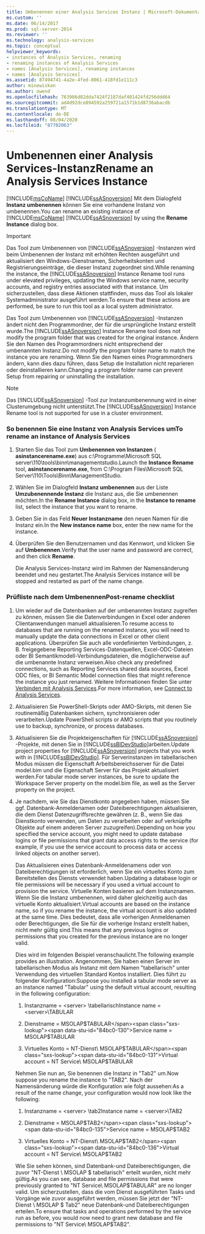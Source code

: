 ```yaml
---
title: Umbenennen einer Analysis Services Instanz | Microsoft-Dokumentation
ms.custom: ''
ms.date: 06/14/2017
ms.prod: sql-server-2014
ms.reviewer: ''
ms.technology: analysis-services
ms.topic: conceptual
helpviewer_keywords:
- instances of Analysis Services, renaming
- renaming instances of Analysis Services
- names [Analysis Services], renaming instances
- names [Analysis Services]
ms.assetid: 87494741-4a2e-4fed-8061-418fd1e111c3
author: minewiskan
ms.author: owend
ms.openlocfilehash: 763986d82dda7424f2187daf401424fd256ddd64
ms.sourcegitcommit: ad4d92dce894592a259721a1571b1d8736abacdb
ms.translationtype: MT
ms.contentlocale: de-DE
ms.lasthandoff: 08/04/2020
ms.locfileid: "87702063"
---
```

# <a name="rename-an-analysis-services-instance"></a><span data-ttu-id="84bc0-102">Umbenennen einer Analysis Services-Instanz</span><span class="sxs-lookup"><span data-stu-id="84bc0-102">Rename an Analysis Services Instance</span></span>
  <span data-ttu-id="84bc0-103">[!INCLUDE[msCoName](../../includes/msconame-md.md)] [!INCLUDE[ssASnoversion](../../includes/ssasnoversion-md.md)] Mit dem Dialogfeld **Instanz umbenennen** können Sie eine vorhandene Instanz von umbenennen.</span><span class="sxs-lookup"><span data-stu-id="84bc0-103">You can rename an existing instance of [!INCLUDE[msCoName](../../includes/msconame-md.md)] [!INCLUDE[ssASnoversion](../../includes/ssasnoversion-md.md)] by using the **Rename Instance** dialog box.</span></span>  
  
> [!IMPORTANT]  
>  <span data-ttu-id="84bc0-104">Das Tool zum Umbenennen von [!INCLUDE[ssASnoversion](../../includes/ssasnoversion-md.md)] -Instanzen wird beim Umbenennen der Instanz mit erhöhten Rechten ausgeführt und aktualisiert den Windows-Dienstnamen, Sicherheitskonten und Registrierungseinträge, die dieser Instanz zugeordnet sind.</span><span class="sxs-lookup"><span data-stu-id="84bc0-104">While renaming the instance, the [!INCLUDE[ssASnoversion](../../includes/ssasnoversion-md.md)] Instance Rename tool runs under elevated privileges, updating the Windows service name, security accounts, and registry entries associated with that instance.</span></span> <span data-ttu-id="84bc0-105">Um sicherzustellen, dass diese Aktionen stattfinden, muss das Tool als lokaler Systemadministrator ausgeführt werden.</span><span class="sxs-lookup"><span data-stu-id="84bc0-105">To ensure that these actions are performed, be sure to run this tool as a local system administrator.</span></span>  
  
 <span data-ttu-id="84bc0-106">Das Tool zum Umbenennen von [!INCLUDE[ssASnoversion](../../includes/ssasnoversion-md.md)] -Instanzen ändert nicht den Programmordner, der für die ursprüngliche Instanz erstellt wurde.</span><span class="sxs-lookup"><span data-stu-id="84bc0-106">The [!INCLUDE[ssASnoversion](../../includes/ssasnoversion-md.md)] Instance Rename tool does not modify the program folder that was created for the original instance.</span></span> <span data-ttu-id="84bc0-107">Ändern Sie den Namen des Programmordners nicht entsprechend der umbenannten Instanz.</span><span class="sxs-lookup"><span data-stu-id="84bc0-107">Do not modify the program folder name to match the instance you are renaming.</span></span> <span data-ttu-id="84bc0-108">Wenn Sie den Namen eines Programmordners ändern, kann dies dazu führen, dass Setup die Installation nicht reparieren oder deinstallieren kann.</span><span class="sxs-lookup"><span data-stu-id="84bc0-108">Changing a program folder name can prevent Setup from repairing or uninstalling the installation.</span></span>  
  
> [!NOTE]  
>  <span data-ttu-id="84bc0-109">Das [!INCLUDE[ssASnoversion](../../includes/ssasnoversion-md.md)] -Tool zur Instanzumbenennung wird in einer Clusterumgebung nicht unterstützt.</span><span class="sxs-lookup"><span data-stu-id="84bc0-109">The [!INCLUDE[ssASnoversion](../../includes/ssasnoversion-md.md)] Instance Rename tool is not supported for use in a cluster environment.</span></span>  
  
### <a name="to-rename-an-instance-of-analysis-services"></a><span data-ttu-id="84bc0-110">So benennen Sie eine Instanz von Analysis Services um</span><span class="sxs-lookup"><span data-stu-id="84bc0-110">To rename an instance of Analysis Services</span></span>  
  
1.  <span data-ttu-id="84bc0-111">Starten Sie das Tool zum **Umbenennen von Instanzen** ( **asinstancerename.exe**) aus c:\Programme\Microsoft SQL server\110\tools\binn\managementstudio.</span><span class="sxs-lookup"><span data-stu-id="84bc0-111">Launch the **Instance Rename** tool, **asinstancerename.exe**, from C:\Program Files\Microsoft SQL Server\110\Tools\Binn\ManagementStudio.</span></span>  
  
2.  <span data-ttu-id="84bc0-112">Wählen Sie im Dialogfeld **Instanz umbenennen** aus der Liste **Umzubenennende Instanz** die Instanz aus, die Sie umbenennen möchten.</span><span class="sxs-lookup"><span data-stu-id="84bc0-112">In the **Rename Instance** dialog box, in the **Instance to rename** list, select the instance that you want to rename.</span></span>  
  
3.  <span data-ttu-id="84bc0-113">Geben Sie in das Feld **Neuer Instanzname** den neuen Namen für die Instanz ein.</span><span class="sxs-lookup"><span data-stu-id="84bc0-113">In the **New instance name** box, enter the new name for the instance.</span></span>  
  
4.  <span data-ttu-id="84bc0-114">Überprüfen Sie den Benutzernamen und das Kennwort, und klicken Sie auf **Umbenennen**.</span><span class="sxs-lookup"><span data-stu-id="84bc0-114">Verify that the user name and password are correct, and then click **Rename**.</span></span>  
  
     <span data-ttu-id="84bc0-115">Die Analysis Services-Instanz wird im Rahmen der Namensänderung beendet und neu gestartet.</span><span class="sxs-lookup"><span data-stu-id="84bc0-115">The Analysis Services instance will be stopped and restarted as part of the name change.</span></span>  
  
### <a name="post-rename-checklist"></a><span data-ttu-id="84bc0-116">Prüfliste nach dem Umbenennen</span><span class="sxs-lookup"><span data-stu-id="84bc0-116">Post-rename checklist</span></span>  
  
1.  <span data-ttu-id="84bc0-117">Um wieder auf die Datenbanken auf der umbenannten Instanz zugreifen zu können, müssen Sie die Datenverbindungen in Excel oder anderen Clientanwendungen manuell aktualisieren.</span><span class="sxs-lookup"><span data-stu-id="84bc0-117">To resume access to databases that are running on the renamed instance, you will need to manually update the data connections in Excel or other client applications.</span></span> <span data-ttu-id="84bc0-118">Überprüfen Sie auch alle vordefinierten Verbindungen, z. B. freigegebene Reporting Services-Datenquellen, Excel-ODC-Dateien oder BI Semantikmodell-Verbindungsdateien, die möglicherweise auf die umbenannte Instanz verweisen.</span><span class="sxs-lookup"><span data-stu-id="84bc0-118">Also check any predefined connections, such as Reporting Services shared data sources, Excel ODC files, or BI Semantic Model connection files that might reference the instance you just renamed.</span></span> <span data-ttu-id="84bc0-119">Weitere Informationen finden Sie unter [Verbinden mit Analysis Services](connect-to-analysis-services.md).</span><span class="sxs-lookup"><span data-stu-id="84bc0-119">For more information, see [Connect to Analysis Services](connect-to-analysis-services.md).</span></span>  
  
2.  <span data-ttu-id="84bc0-120">Aktualisieren Sie PowerShell-Skripts oder AMO-Skripts, mit denen Sie routinemäßig Datenbanken sichern, synchronisieren oder verarbeiten.</span><span class="sxs-lookup"><span data-stu-id="84bc0-120">Update PowerShell scripts or AMO scripts that you routinely use to backup, synchronize, or process databases.</span></span>  
  
3.  <span data-ttu-id="84bc0-121">Aktualisieren Sie die Projekteigenschaften für [!INCLUDE[ssASnoversion](../../includes/ssasnoversion-md.md)] -Projekte, mit denen Sie in [!INCLUDE[ssBIDevStudio](../../includes/ssbidevstudio-md.md)]arbeiten.</span><span class="sxs-lookup"><span data-stu-id="84bc0-121">Update project properties for [!INCLUDE[ssASnoversion](../../includes/ssasnoversion-md.md)] projects that you work with in [!INCLUDE[ssBIDevStudio](../../includes/ssbidevstudio-md.md)].</span></span> <span data-ttu-id="84bc0-122">Für Serverinstanzen im tabellarischen Modus müssen die Eigenschaft Arbeitsbereichsserver für die Datei model.bim und die Eigenschaft Server für das Projekt aktualisiert werden.</span><span class="sxs-lookup"><span data-stu-id="84bc0-122">For tabular mode server instances, be sure to update the Workspace Server property on the model.bim file, as well as the Server property on the project.</span></span>  
  
4.  <span data-ttu-id="84bc0-123">Je nachdem, wie Sie das Dienstkonto angegeben haben, müssen Sie ggf. Datenbank-Anmeldenamen oder Dateiberechtigungen aktualisieren, die dem Dienst Datenzugriffsrechte gewähren (z. B., wenn Sie das Dienstkonto verwenden, um Daten zu verarbeiten oder auf verknüpfte Objekte auf einem anderen Server zuzugreifen).</span><span class="sxs-lookup"><span data-stu-id="84bc0-123">Depending on how you specified the service account, you might need to update database logins or file permissions that grant data access rights to the service (for example, if you use the service account to process data or access linked objects on another server).</span></span>  
  
     <span data-ttu-id="84bc0-124">Das Aktualisieren eines Datenbank-Anmeldenamens oder von Dateiberechtigungen ist erforderlich, wenn Sie ein virtuelles Konto zum Bereitstellen des Diensts verwendet haben.</span><span class="sxs-lookup"><span data-stu-id="84bc0-124">Updating a database login or file permissions will be necessary if you used a virtual account to provision the service.</span></span> <span data-ttu-id="84bc0-125">Virtuelle Konten basieren auf dem Instanznamen. Wenn Sie die Instanz umbenennen, wird daher gleichzeitig auch das virtuelle Konto aktualisiert.</span><span class="sxs-lookup"><span data-stu-id="84bc0-125">Virtual accounts are based on the instance name, so if you rename the instance, the virtual account is also updated at the same time.</span></span> <span data-ttu-id="84bc0-126">Dies bedeutet, dass alle vorherigen Anmeldenamen oder Berechtigungen, die Sie für die vorherige Instanz erstellt haben, nicht mehr gültig sind.</span><span class="sxs-lookup"><span data-stu-id="84bc0-126">This means that any previous logins or permissions that you created for the previous instance are no longer valid.</span></span>  
  
     <span data-ttu-id="84bc0-127">Dies wird im folgenden Beispiel veranschaulicht.</span><span class="sxs-lookup"><span data-stu-id="84bc0-127">The following example provides an illustration.</span></span> <span data-ttu-id="84bc0-128">Angenommen, Sie haben einen Server im tabellarischen Modus als Instanz mit dem Namen "tabellarisch" unter Verwendung des virtuellen Standard Kontos installiert. Dies führt zu folgender Konfiguration:</span><span class="sxs-lookup"><span data-stu-id="84bc0-128">Suppose you installed a tabular mode server as an instance named "Tabular" using the default virtual account, resulting in the following configuration:</span></span>  
  
    1.  <span data-ttu-id="84bc0-129">Instanzname = \<server> \tabellarisch</span><span class="sxs-lookup"><span data-stu-id="84bc0-129">Instance name = \<server>\TABULAR</span></span>  
  
    2.  <span data-ttu-id="84bc0-130">Dienstname = MSOLAP$TABULAR</span><span class="sxs-lookup"><span data-stu-id="84bc0-130">Service name = MSOLAP$TABULAR</span></span>  
  
    3.  <span data-ttu-id="84bc0-131">Virtuelles Konto = NT-Dienst\ MSOLAP$TABULAR</span><span class="sxs-lookup"><span data-stu-id="84bc0-131">Virtual account = NT Service\ MSOLAP$TABULAR</span></span>  
  
     <span data-ttu-id="84bc0-132">Nehmen Sie nun an, Sie benennen die Instanz in "Tab2" um.</span><span class="sxs-lookup"><span data-stu-id="84bc0-132">Now suppose you rename the instance to "TAB2".</span></span> <span data-ttu-id="84bc0-133">Nach der Namensänderung würde die Konfiguration wie folgt aussehen:</span><span class="sxs-lookup"><span data-stu-id="84bc0-133">As a result of the name change, your configuration would now look like the following:</span></span>  
  
    1.  <span data-ttu-id="84bc0-134">Instanzname = \<server> \tab2</span><span class="sxs-lookup"><span data-stu-id="84bc0-134">Instance name = \<server>\TAB2</span></span>  
  
    2.  <span data-ttu-id="84bc0-135">Dienstname = MSOLAP$TAB2</span><span class="sxs-lookup"><span data-stu-id="84bc0-135">Service name = MSOLAP$TAB2</span></span>  
  
    3.  <span data-ttu-id="84bc0-136">Virtuelles Konto = NT-Dienst\ MSOLAP$TAB2</span><span class="sxs-lookup"><span data-stu-id="84bc0-136">Virtual account = NT Service\ MSOLAP$TAB2</span></span>  
  
     <span data-ttu-id="84bc0-137">Wie Sie sehen können, sind Datenbank-und Dateiberechtigungen, die zuvor "NT-Dienst \ MSOLAP $ tabellarisch" erteilt wurden, nicht mehr gültig.</span><span class="sxs-lookup"><span data-stu-id="84bc0-137">As you can see, database and file permissions that were previously granted to "NT Service\ MSOLAP$TABULAR" are no longer valid.</span></span> <span data-ttu-id="84bc0-138">Um sicherzustellen, dass die vom Dienst ausgeführten Tasks und Vorgänge wie zuvor ausgeführt werden, müssen Sie jetzt der "NT-Dienst \ MSOLAP $ Tab2" neue Datenbank-und Dateiberechtigungen erteilen.</span><span class="sxs-lookup"><span data-stu-id="84bc0-138">To ensure that tasks and operations performed by the service run as before, you would now need to grant new database and file permissions to "NT Service\ MSOLAP$TAB2".</span></span>  
  
  
